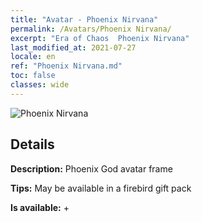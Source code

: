 ```yaml
---
title: "Avatar - Phoenix Nirvana"
permalink: /Avatars/Phoenix Nirvana/
excerpt: "Era of Chaos  Phoenix Nirvana"
last_modified_at: 2021-07-27
locale: en
ref: "Phoenix Nirvana.md"
toc: false
classes: wide
---
```

 ![Phoenix Nirvana](/images/a/avatarFrame_17.png)

## Details

 **Description:** Phoenix God avatar frame 

 **Tips:** May be available in a firebird gift pack 

 **Is available:**  + 


